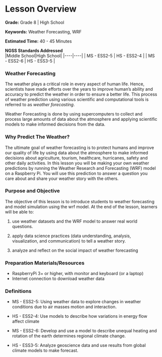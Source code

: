 # Lesson Overview 

**Grade:** Grade 8 \| High School

**Keywords:** Weather Forecasting, WRF

**Estimated Time:** 40 - 45 Minutes

**NGSS Standards Addressed**             
|Middle School|High School|
|----|----|
| MS - ESS2-5         | HS - ESS2-4 |
| MS - ESS2-6         | HS - ESS3-5 |

### Weather Forecasting

The weather plays a critical role in every aspect of human life. Hence,
scientists have made efforts over the years to improve human’s ability
and accuracy to predict the weather in order to ensure a better life.
This process of weather prediction using various scientific and
computational tools is referred to as *weather forecasting*.

Weather Forecasting is done by using supercomputers to collect and
process large amounts of data about the atmosphere and applying
scientific models to make informed decisions from the data.

### Why Predict The Weather?

The ultimate goal of weather forecasting is to protect humans and
improve our quality of life by using data about the atmosphere to make
informed decisions about agriculture, tourism, healthcare, hurricanes,
safety and other daily activities. In this lesson you will be making
your own weather predictions by running the Weather Research and
Forecasting (WRF) model on a Raspberry Pi. You will use this prediction
to answer a question you care about and share your weather story with
the others.

### Purpose and Objective

The objective of this lesson is to introduce students to weather
forecasting and model simulation using the wrf model. At the end of the
lesson, learners will be able to:

1.  use weather datasets and the WRF model to answer real world
    questions.

2.  apply data science practices (data understanding, analysis, visualization, and communication) to tell a weather story.

3.  analyze and reflect on the social impact of weather forecasting

### Preparation Materials/Resources

- RaspberryPi 3+ or higher, with monitor and keyboard (or a laptop)
- Internet connection to download weather data

### Definitions

- MS - ESS2-5: Using weather data to explore changes in weather conditions due to air masses motion and interaction.

- HS - ESS2-4: Use models to describe how variations in energy flow affect climate

- MS - ESS2-6: Develop and use a model to describe unequal heating and rotation of the earth determines regional climate change.

- HS - ESS3-5: Analyze geoscience data and use results from global climate models to make forecast. 
